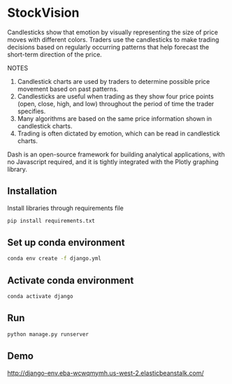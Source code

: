 # StockVision

Candlesticks show that emotion by visually representing the size of price moves with different colors. Traders use the candlesticks to make trading decisions based on regularly occurring patterns that help forecast the short-term direction of the price.

NOTES 
1. Candlestick charts are used by traders to determine possible price movement based on past patterns.
2. Candlesticks are useful when trading as they show four price points (open, close, high, and low) throughout the period of time the trader specifies.
3. Many algorithms are based on the same price information shown in candlestick charts.
4. Trading is often dictated by emotion, which can be read in candlestick charts.

Dash is an open-source framework for building analytical applications, with no Javascript required, and it is tightly integrated with the Plotly graphing library.

## Installation
Install libraries through requirements file
```bash
pip install requirements.txt
```

## Set up conda environment 
```bash
conda env create -f django.yml
```


## Activate conda environment 
```bash
conda activate django
```

## Run  
```bash
python manage.py runserver
```


## Demo
http://django-env.eba-wcwqmymh.us-west-2.elasticbeanstalk.com/
